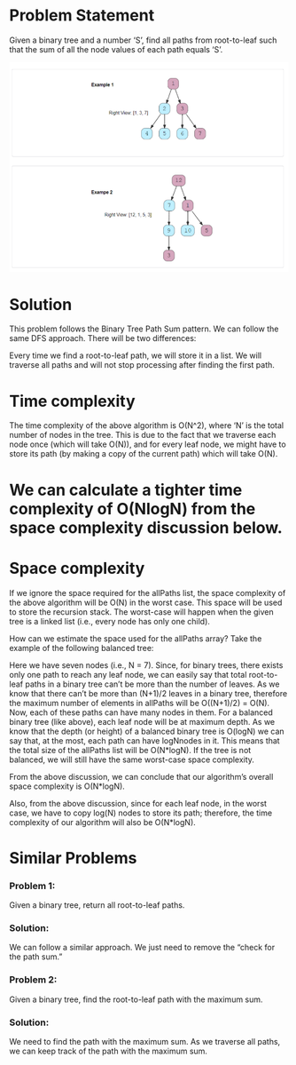 # Problem Statement
Given a binary tree and a number ‘S’, find all paths from root-to-leaf such that the sum of all the node values of each path equals ‘S’.

![alt text][logo]

[logo]:https://github.com/kai-ion/Grokking-the-coding-Interview/blob/main/07.%20Pattern%20Tree%20Breadth%20First%20Search/9.%20Right%20View%20of%20a%20Binary%20Tree%20(easy)/Example.PNG "example"

# Solution
This problem follows the Binary Tree Path Sum pattern. We can follow the same DFS approach. There will be two differences:

Every time we find a root-to-leaf path, we will store it in a list.
We will traverse all paths and will not stop processing after finding the first path.

# Time complexity
The time complexity of the above algorithm is O(N^2), where ‘N’ is the total number of nodes in the tree. This is due to the fact that we traverse each node once (which will take O(N)), and for every leaf node, we might have to store its path (by making a copy of the current path) which will take O(N).

# We can calculate a tighter time complexity of O(NlogN) from the space complexity discussion below.

# Space complexity
If we ignore the space required for the allPaths list, the space complexity of the above algorithm will be O(N) in the worst case. This space will be used to store the recursion stack. The worst-case will happen when the given tree is a linked list (i.e., every node has only one child).

How can we estimate the space used for the allPaths array? Take the example of the following balanced tree:

Here we have seven nodes (i.e., N = 7). Since, for binary trees, there exists only one path to reach any leaf node, we can easily say that total root-to-leaf paths in a binary tree can’t be more than the number of leaves. As we know that there can’t be more than (N+1)/2 leaves in a binary tree, therefore the maximum number of elements in allPaths will be O((N+1)/2) = O(N). Now, each of these paths can have many nodes in them. For a balanced binary tree (like above), each leaf node will be at maximum depth. As we know that the depth (or height) of a balanced binary tree is O(logN) we can say that, at the most, each path can have logNnodes in it. This means that the total size of the allPaths list will be O(N*logN). If the tree is not balanced, we will still have the same worst-case space complexity.

From the above discussion, we can conclude that our algorithm’s overall space complexity is O(N*logN).

Also, from the above discussion, since for each leaf node, in the worst case, we have to copy log(N) nodes to store its path; therefore, the time complexity of our algorithm will also be O(N*logN).

# Similar Problems
### Problem 1: 
Given a binary tree, return all root-to-leaf paths.

### Solution: 
We can follow a similar approach. We just need to remove the “check for the path sum.”

### Problem 2: 
Given a binary tree, find the root-to-leaf path with the maximum sum.

### Solution: 
We need to find the path with the maximum sum. As we traverse all paths, we can keep track of the path with the maximum sum.